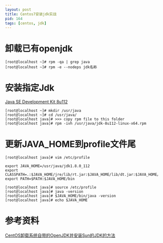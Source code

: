```yaml
---
layout: post
title: Centos7安装jdk实战
pid: 164
tags: [centos, jdk]
---
```

# 卸载已有openjdk

    [root@localhost ~]# rpm -qa | grep java
    [root@localhost ~]# rpm -e --nodeps jdk名称

# 安装指定Jdk

[Java SE Development Kit 8u112](http://download.oracle.com/otn-pub/java/jdk/8u112-b15/jdk-8u112-linux-x64.rpm?AuthParam=1482462020_8975178e3bda9bebeba968be6043e146)


    [root@localhost ~]# mkdir /usr/java
    [root@localhost ~]# cd /usr/java/
    [root@localhost java]# >>> copy rpm file to this folder
    [root@localhost java]# rpm -ivh /usr/java/jdk-8u112-linux-x64.rpm 


# 更新JAVA_HOME到profile文件尾


    [root@localhost java]# vim /etc/profile

    export JAVA_HOME=/usr/java/jdk1.8.0_112
    export CLASSPATH=.:$JAVA_HOME/jre/lib/rt.jar:$JAVA_HOME/lib/dt.jar:$JAVA_HOME/lib/tools.jar
    export PATH=$PATH:$JAVA_HOME/bin

    [root@localhost java]# source /etc/profile
    [root@localhost java]# java -version
    [root@localhost java]# $JAVA_HOME/bin/java -version
    [root@localhost java]# echo $JAVA_HOME






# 参考资料

[CentOS卸载系统自带的OpenJDK并安装Sun的JDK的方法](https://my.oschina.net/dongqianlin/blog/100505)
